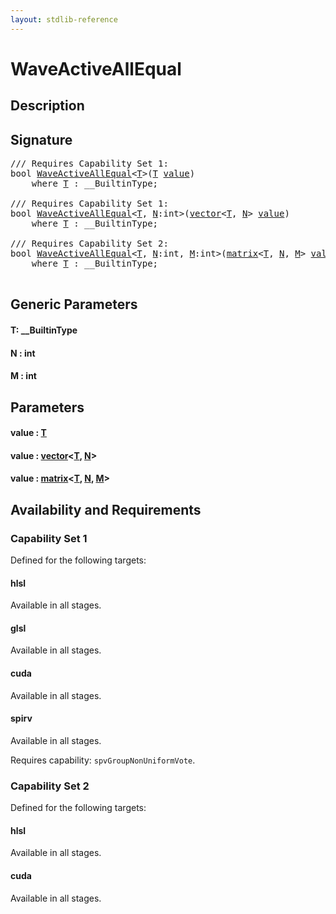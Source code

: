 ```yaml
---
layout: stdlib-reference
---
```


# WaveActiveAllEqual

## Description





## Signature 

<pre>
/// Requires Capability Set 1:
<span class="code_keyword">bool</span> <a href="waveactiveallequal-04ad.html">WaveActiveAllEqual</a>&lt;<a href="waveactiveallequal-04ad.html#typeparam-T" class="code_type">T</a>&gt;(<a href="waveactiveallequal-04ad.html#typeparam-T" class="code_type">T</a> <a href="waveactiveallequal-04ad.html#decl-value" class="code_param">value</a>)
    <span class='code_keyword'>where</span> <a href="waveactiveallequal-04ad.html#typeparam-T" class="code_type">T</a> : __BuiltinType;

/// Requires Capability Set 1:
<span class="code_keyword">bool</span> <a href="waveactiveallequal-04ad.html">WaveActiveAllEqual</a>&lt;<a href="waveactiveallequal-04ad.html#typeparam-T" class="code_type">T</a>, <a href="waveactiveallequal-04ad.html#decl-N" class="code_var">N</a>:<span class="code_keyword">int</span>&gt;(<a href="index.html" class="code_type">vector</a>&lt;<a href="waveactiveallequal-04ad.html#typeparam-T" class="code_type">T</a>, <a href="waveactiveallequal-04ad.html#decl-N" class="code_var">N</a>&gt; <a href="waveactiveallequal-04ad.html#decl-value" class="code_param">value</a>)
    <span class='code_keyword'>where</span> <a href="waveactiveallequal-04ad.html#typeparam-T" class="code_type">T</a> : __BuiltinType;

/// Requires Capability Set 2:
<span class="code_keyword">bool</span> <a href="waveactiveallequal-04ad.html">WaveActiveAllEqual</a>&lt;<a href="waveactiveallequal-04ad.html#typeparam-T" class="code_type">T</a>, <a href="waveactiveallequal-04ad.html#decl-N" class="code_var">N</a>:<span class="code_keyword">int</span>, <a href="waveactiveallequal-04ad.html#decl-M" class="code_var">M</a>:<span class="code_keyword">int</span>&gt;(<a href="index.html" class="code_type">matrix</a>&lt;<a href="waveactiveallequal-04ad.html#typeparam-T" class="code_type">T</a>, <a href="waveactiveallequal-04ad.html#decl-N" class="code_var">N</a>, <a href="waveactiveallequal-04ad.html#decl-M" class="code_var">M</a>&gt; <a href="waveactiveallequal-04ad.html#decl-value" class="code_param">value</a>)
    <span class='code_keyword'>where</span> <a href="waveactiveallequal-04ad.html#typeparam-T" class="code_type">T</a> : __BuiltinType;

</pre>

## Generic Parameters

####  <a id="typeparam-T"></a>T: \_\_BuiltinType
####  <a id="decl-N"></a>N  : int
####  <a id="decl-M"></a>M  : int

## Parameters

####  <a id="decl-value"></a>value  : [T](waveactiveallequal-04ad#typeparam-T)
####  <a id="decl-value"></a>value  : [vector](../types/vector/index)\<[T](../types/vector/index#typeparam-T), [N](../types/vector/index#decl-N)\>
####  <a id="decl-value"></a>value  : [matrix](../types/matrix/index)\<[T](../types/matrix/t-0), [N](../types/matrix/index#decl-N), [M](../types/matrix/index#decl-M)\>

## Availability and Requirements

### Capability Set 1

Defined for the following targets:

#### hlsl
Available in all stages.

#### glsl
Available in all stages.

#### cuda
Available in all stages.

#### spirv
Available in all stages.

Requires capability: `spvGroupNonUniformVote`.

### Capability Set 2

Defined for the following targets:

#### hlsl
Available in all stages.

#### cuda
Available in all stages.




